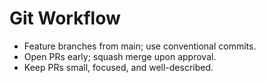 # Git Workflow

- Feature branches from main; use conventional commits.
- Open PRs early; squash merge upon approval.
- Keep PRs small, focused, and well-described.
